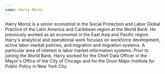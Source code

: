 ```yaml
---
name: Harry Moroz 
---
```


Harry Moroz is a senior economist in the Social Protection and Labor Global Practice of the Latin America and Caribbean region at the World Bank. He previously worked as an economist in the East Asia and Pacific region. Harry's analytical and operational work focuses on workforce development, active labor market policies, and migration and migration systems. A particular area of interest is labor market information systems. Prior to joining the World Bank, Harry worked for the Chief Data Officer in the Mayor's Office of the City of Chicago and for the Drum Major Institute for Public Policy in New York City.
